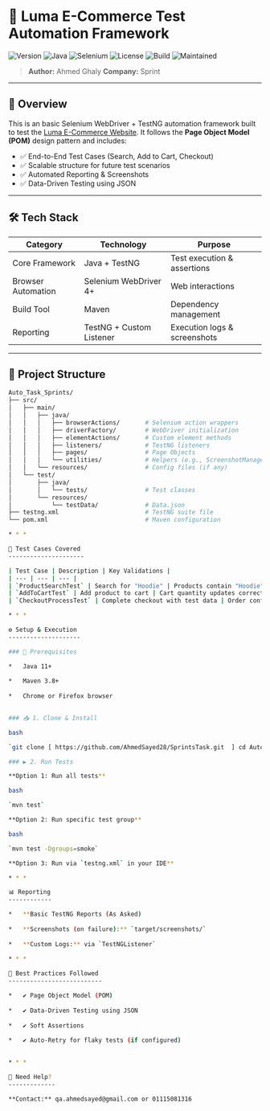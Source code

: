 # 🛒 Luma E-Commerce Test Automation Framework

![Version](https://img.shields.io/badge/version-1.0-blue.svg)
![Java](https://img.shields.io/badge/Java-11%2B-orange)
![Selenium](https://img.shields.io/badge/Selenium-4%2B-brightgreen)
![License](https://img.shields.io/badge/license-Internal--Use--Only-lightgrey)
![Build](https://img.shields.io/badge/build-passing-brightgreen)
![Maintained](https://img.shields.io/badge/maintained-yes-success)

> **Author:** Ahmed Ghaly 
> **Company:** Sprint  
---

## 📌 Overview

This is an basic Selenium WebDriver + TestNG automation framework built to test the [Luma E-Commerce Website](https://magento.softwaretestingboard.com/). It follows the **Page Object Model (POM)** design pattern and includes:

- ✅ End-to-End Test Cases (Search, Add to Cart, Checkout)
- ✅ Scalable structure for future test scenarios
- ✅ Automated Reporting & Screenshots
- ✅ Data-Driven Testing using JSON

---

## 🛠️ Tech Stack

| Category          | Technology                | Purpose                            |
|-------------------|---------------------------|-------------------------------------|
| Core Framework    | Java + TestNG             | Test execution & assertions         |
| Browser Automation| Selenium WebDriver 4+     | Web interactions                    |
| Build Tool        | Maven                     | Dependency management               |
| Reporting         | TestNG + Custom Listener  | Execution logs & screenshots        |

---

## 📂 Project Structure

```bash
Auto_Task_Sprints/
├── src/
│   ├── main/
│   │   ├── java/
│   │   │   ├── browserActions/       # Selenium action wrappers
│   │   │   ├── driverFactory/        # WebDriver initialization
│   │   │   ├── elementActions/       # Custom element methods
│   │   │   ├── listeners/            # TestNG listeners
│   │   │   ├── pages/                # Page Objects
│   │   │   └── utilities/            # Helpers (e.g., ScreenshotManager)
│   │   └── resources/                # Config files (if any)
│   └── test/
│       ├── java/
│       │   └── tests/                # Test classes
│       └── resources/
│           └── testData/             # Data.json
├── testng.xml                        # TestNG suite file
└── pom.xml                           # Maven configuration

* * *

🚀 Test Cases Covered
---------------------

| Test Case | Description | Key Validations |
| --- | --- | --- |
| `ProductSearchTest` | Search for "Hoodie" | Products contain "Hoodie" in name |
| `AddToCartTest` | Add product to cart | Cart quantity updates correctly |
| `CheckoutProcessTest` | Complete checkout with test data | Order confirmation message appears |

* * *

⚙️ Setup & Execution
--------------------

### 🔧 Prerequisites

*   Java 11+
    
*   Maven 3.8+
    
*   Chrome or Firefox browser
    

### 📥 1. Clone & Install

bash

`git clone [ https://github.com/AhmedSayed28/SprintsTask.git  ] cd Auto_Task_Sprints mvn clean install`

### ▶️ 2. Run Tests

**Option 1: Run all tests**

bash

`mvn test`

**Option 2: Run specific test group**

bash

`mvn test -Dgroups=smoke`

**Option 3: Run via `testng.xml` in your IDE**

* * *

📊 Reporting
------------

*   **Basic TestNG Reports (As Asked)
    
*   **Screenshots (on failure):** `target/screenshots/`
    
*   **Custom Logs:** via `TestNGListener`
    
* * *

🧠 Best Practices Followed
--------------------------

*   ✔ Page Object Model (POM)
    
*   ✔ Data-Driven Testing using JSON
    
*   ✔ Soft Assertions
    
*   ✔ Auto-Retry for flaky tests (if configured)
    

* * *

💬 Need Help?
-------------

**Contact:** qa.ahmedsayed@gmail.com or 01115081316 
